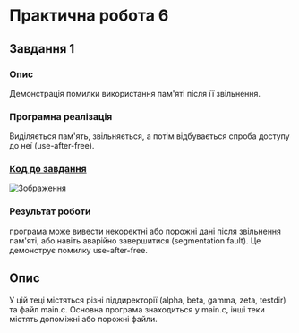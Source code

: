 # Практична робота 6

## Завдання 1

### Опис

Демонстрація помилки використання пам'яті після її звільнення.

### Програмна реалізація

Виділяється пам'ять, звільняється, а потім відбувається спроба доступу до неї (use-after-free).

### [Код до завдання](main.c)

![Зображення](task1/task1.png)

### Результат роботи

програма може вивести некоректні або порожні дані після звільнення пам'яті, або навіть аварійно завершитися (segmentation fault). Це демонструє помилку use-after-free.

## Опис

У цій теці містяться різні піддиректорії (alpha, beta, gamma, zeta, testdir) та файл main.c. Основна програма знаходиться у main.c, інші теки містять допоміжні або порожні файли. 